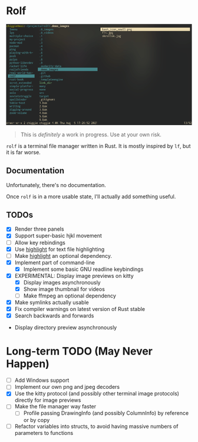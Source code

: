 # Rolf

![Demo with image](demo.gif)

> This is _definitely_ a work in progress. Use at your own risk.

`rolf` is a terminal file manager written in Rust. It is mostly inspired by
`lf`, but it is far worse.

## Documentation
Unfortunately, there's no documentation.

Once `rolf` is in a more usable state, I'll actually add something useful.

## TODOs
- [x] Render three panels
- [x] Support super-basic hjkl movement
- [ ] Allow key rebindings
- [x] Use [highlight](http://www.andre-simon.de/doku/highlight/highlight.php)
      for text file highlighting
- [ ] Make [highlight](http://www.andre-simon.de/doku/highlight/highlight.php)
      an optional dependency.
- [x] Implement part of command-line
  - [x] Implement some basic GNU readline keybindings
- [x] EXPERIMENTAL: Display image previews on kitty
  - [x] Display images asynchronously
  - [x] Show image thumbnail for videos
  - [ ] Make ffmpeg an optional dependency
- [x] Make symlinks actually usable
- [x] Fix compiler warnings on latest version of Rust stable
- [x] Search backwards and forwards
- Display directory preview asynchronously

# Long-term TODO (May Never Happen)
- [ ] Add Windows support
- [ ] Implement our own png and jpeg decoders
- [x] Use the kitty protocol (and possibly other terminal image protocols)
      directly for image previews
- [ ] Make the file manager way faster
  - [ ] Profile passing DrawingInfo (and possibly ColumnInfo) by reference or
        by copy
- [ ] Refactor variables into structs, to avoid having massive numbers of
      parameters to functions
